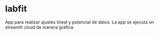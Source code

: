 # labfit

App para realizar ajustes lineal y potencial de datos.
La app se ejecuta en streamlit cloud de manera gráfica
